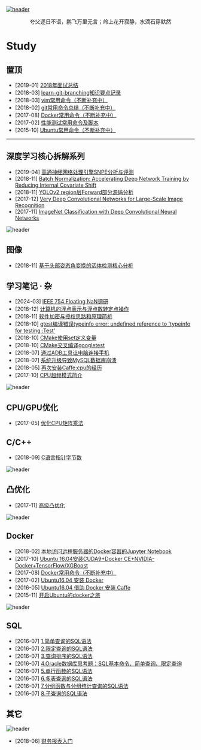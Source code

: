 [![header](../assets/header02.jpg)](https://yuenshome.github.io)

<center>夸父逐日不语，鹏飞万里无言；岭上花开寂静，水滴石穿默然</center>

# Study

## 置顶

- [2019-01] [2018年面试总结](../timeline/2019-03/interview-record-2018/)
- [2018-03] [learn-git-branching知识要点记录](../timeline/2018-03/learn-git-branching/)
- [2018-03] [vim常用命令（不断补充中）](../timeline/2018-03/vim-commands/)
- [2018-02] [git常用命令总结（不断补充中）](../timeline/2018-02/git-common-command/)
- [2017-08] [Docker常用命令（不断补充中）](../timeline/2017-08/docker-command/)  
- [2017-02] [性能测试常用命令及脚本](../timeline/2017-02/linux-shell-script/)
- [2015-10] [Ubuntu常用命令（不断补充中）](../timeline/2015-10/linux-common-command/)  

-----

## 深度学习核心拆解系列

- [2019-04] [高通神经网络处理引擎SNPE分析与评测](../timeline/2019-04/snpe/)
- [2018-11] [Batch Normalization: Accelerating Deep Network Training by Reducing Internal Covariate Shift](../timeline/2018-11/batchnorm/)
- [2018-11] [YOLOv2 region层Forward部分源码分析](../timeline/2018-11/yolov2-region-source-code/)
- [2017-12] [Very Deep Convolutional Networks for Large-Scale Image Recognition](../timeline/2017-12/vgg/)
- [2017-11] [ImageNet Classification with Deep Convolutional Neural Networks](../timeline/2017-11/alexnet/) 

![header](../assets/header19.jpg)

## 图像

- [2018-11] [基于头部姿态角变换的活体检测核心分析](../timeline/2018-11/face-pose-estimation/)

## 学习笔记 · 杂

- [2024-03] [IEEE 754 Floating NaN调研](../timeline/2024-03/ieee-754-floating-nan)
- [2018-12] [计算机的浮点表示与浮点数转定点操作](../timeline/2018-12/float2fixed/)
- [2018-11] [软件加密与授权思路和原理简析](../timeline/2018-11/software-authorization-and-restriction/)
- [2018-10] [gtest编译错误typeinfo error: undefined reference to 'typeinfo for testing::Test'](../timeline/2018-10/gtest-bug-when-compile/)
- [2018-10] [CMake使用set定义变量](../timeline/2018-10/cmake-set/)
- [2018-10] [CMake交叉编译googletest](../timeline/2018-10/cross-compile-gtest-for-android/)
- [2018-07] [通过ADB工具让电脑连接手机](../timeline/2018-07/android-adb-tool/)
- [2018-07] [系统升级导致MySQL数据库崩溃](../timeline/2018-07/blog-crash-due-to-mysql-fault/)
- [2018-05] [再次安装Caffe:cpu的经历](../timeline/2018-05/install-caffe-again/)
- [2017-10] [CPU超频模式简介](..//2017-10/cpu-freq-mode/)

![header](../assets/header17.jpg)

## CPU/GPU优化

- [2017-05] [优化CPU矩阵乘法](../timeline/2018-12/optimize-cpu-gemm/)

## C/C++

- [2018-09] [C语言指针字节数](../timeline/2018-09/pointer-size-of-lang-c/)

![header](../assets/header32.jpg)

## 凸优化

- [2017-11] [高级凸优化](../timeline/2017-11/convex-optimization/)

![header](../assets/header28.jpg)

## Docker

- [2018-02] [本地访问远程服务器的Docker容器的Jupyter Notebook](../timeline/2018-02/visit-remote-server-jupyter-notebook/)
- [2017-10] [Ubuntu 16.04安装CUDA9+Docker CE+NVIDIA-Docker+TensorFlow/XGBoost](../timeline/2017-10/install-docker-cuda9-tensorflow-xgboost-on-ubuntu16.04/)
- [2017-08] [Docker常用命令（不断补充中）](../timeline/2017-08/docker-command/)  
- [2017-02] [Ubuntu16.04 安装 Docker](../timeline/2017-02/install-docker-on-ubuntu/)  
- [2016-05] [Ubuntu16.04 借助 Docker 安装 Caffe](../timeline/2016-05/install-caffe-by-docker/)  
- [2015-11] [开启Ubuntu的docker之旅](../timeline/2015-11/start-docker-trip/)

![header](../assets/header22.jpg)

## SQL

- [2016-07] [1.简单查询的SQL语法](../timeline/2016-07/sql-simple-lookup-grammer/)
- [2016-07] [2.限定查询的SQL语法](../timeline/2016-07/sql-limited-lookup-grammer/)
- [2016-07] [3.查询排序的SQL语法](../timeline/2016-07/sql-lookup-sort-grammer/)
- [2016-07] [4.Oracle数据库思考题：SQL基本命令、简单查询、限定查询](../timeline/2016-07/oracle-database-problem/)
- [2016-07] [5.单行函数的SQL语法](../timeline/2016-07/sql-single-line-function-grammer/)
- [2016-07] [6.多表查询的SQL语法](../timeline/2016-07/sql-multi-table-lookup-grammer/)
- [2016-07] [7.分组函数与分组统计查询的SQL语法](../timeline/2016-07/sql-group-function-and-lookup-grammer/)
- [2016-07] [8.子查询的SQL语法](../timeline/2016-07/sql-sub-lookup-grammer/)

## 其它

![header](../assets/header29.jpg)

- [2018-06] [财务报表入门](../timeline/2018-06/introduction-to-financial-statements)
